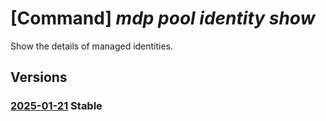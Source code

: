 # [Command] _mdp pool identity show_

Show the details of managed identities.

## Versions

### [2025-01-21](/Resources/mgmt-plane/L3N1YnNjcmlwdGlvbnMve30vcmVzb3VyY2Vncm91cHMve30vcHJvdmlkZXJzL21pY3Jvc29mdC5kZXZvcHNpbmZyYXN0cnVjdHVyZS9wb29scy97fQ==/2025-01-21.xml) **Stable**

<!-- mgmt-plane /subscriptions/{}/resourcegroups/{}/providers/microsoft.devopsinfrastructure/pools/{} 2025-01-21 identity -->
